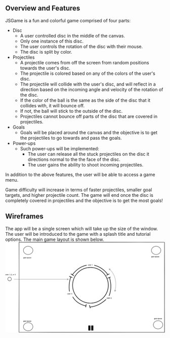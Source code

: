 ## Overview and Features
JSGame is a fun and colorful game comprised of four parts:
+ Disc
  + A user controlled disc in the middle of the canvas.
  + Only one instance of this disc.
  + The user controls the rotation of the disc with their mouse.
  + The disc is split by color.
+ Projectiles
  + A projectile comes from off the screen from random positions towards the user's disc.
  + The projectile is colored based on any of the colors of the user's disc.
  + The projectile will collide with the user's disc, and will reflect in a direction based on the incoming angle and velocity of the rotation of the disc.
  + If the color of the ball is the same as the side of the disc that it collides with, it will bounce off.
  + If not, the ball will stick to the outside of the disc.
  + Projectiles cannot bounce off parts of the disc that are covered in projectiles.
+ Goals
  + Goals will be placed around the canvas and the objective is to get the projectiles to go towards and pass the goals.
+ Power-ups
  + Such power-ups will be implemented:
    + The user can release all the stuck projectiles on the disc it directions normal to the the face of the disc.
    + The user gains the ability to shoot incoming projectiles.

In addition to the above features, the user will be able to access a game menu.

Game difficulty will increase in terms of faster projectiles, smaller goal targets, and higher projectile count.
The game will end once the disc is completely covered in projectiles and the objective is to get the most goals!

## Wireframes
The app will be a single screen which will take up the size of the window. The user will be introduced to the game with a splash title and tutorial options.
The main game layout is shown below.
![Main-page-image](https://github.com/Strauaar/JSGame/blob/master/wireframes/main.png)

